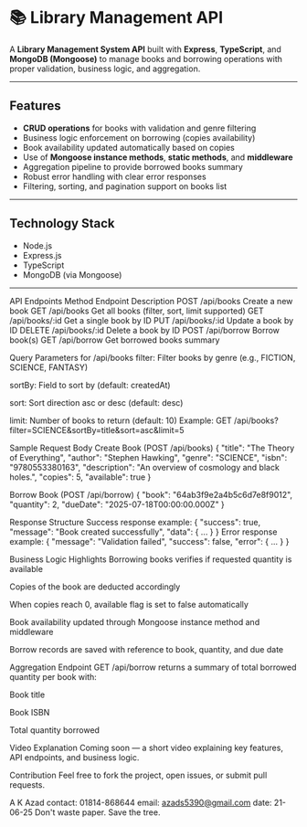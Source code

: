 # 📚 Library Management API

A **Library Management System API** built with **Express**, **TypeScript**, and **MongoDB (Mongoose)** to manage books and borrowing operations with proper validation, business logic, and aggregation.

---

## Features

- **CRUD operations** for books with validation and genre filtering
- Business logic enforcement on borrowing (copies availability)
- Book availability updated automatically based on copies
- Use of **Mongoose instance methods**, **static methods**, and **middleware**
- Aggregation pipeline to provide borrowed books summary
- Robust error handling with clear error responses
- Filtering, sorting, and pagination support on books list

---

## Technology Stack

- Node.js
- Express.js
- TypeScript
- MongoDB (via Mongoose)

---

API Endpoints
Method	Endpoint	Description
POST	/api/books	Create a new book
GET	/api/books	Get all books (filter, sort, limit supported)
GET	/api/books/:id	Get a single book by ID
PUT	/api/books/:id	Update a book by ID
DELETE	/api/books/:id	Delete a book by ID
POST	/api/borrow	Borrow book(s)
GET	/api/borrow	Get borrowed books summary


Query Parameters for /api/books
filter: Filter books by genre (e.g., FICTION, SCIENCE, FANTASY)

sortBy: Field to sort by (default: createdAt)

sort: Sort direction asc or desc (default: desc)

limit: Number of books to return (default: 10)
Example:
GET /api/books?filter=SCIENCE&sortBy=title&sort=asc&limit=5

Sample Request Body
Create Book (POST /api/books)
{
  "title": "The Theory of Everything",
  "author": "Stephen Hawking",
  "genre": "SCIENCE",
  "isbn": "9780553380163",
  "description": "An overview of cosmology and black holes.",
  "copies": 5,
  "available": true
}

Borrow Book (POST /api/borrow)
{
  "book": "64ab3f9e2a4b5c6d7e8f9012",
  "quantity": 2,
  "dueDate": "2025-07-18T00:00:00.000Z"
}

Response Structure
Success response example:
{
  "success": true,
  "message": "Book created successfully",
  "data": { ... }
}
Error response example:
{
  "message": "Validation failed",
  "success": false,
  "error": { ... }
}

Business Logic Highlights
Borrowing books verifies if requested quantity is available

Copies of the book are deducted accordingly

When copies reach 0, available flag is set to false automatically

Book availability updated through Mongoose instance method and middleware

Borrow records are saved with reference to book, quantity, and due date

Aggregation Endpoint
GET /api/borrow returns a summary of total borrowed quantity per book with:

Book title

Book ISBN

Total quantity borrowed

Video Explanation
Coming soon — a short video explaining key features, API endpoints, and business logic.

Contribution
Feel free to fork the project, open issues, or submit pull requests.

A K Azad
contact: 01814-868644
email: azads5390@gmail.com
date: 21-06-25
Don't waste paper. Save the tree.
